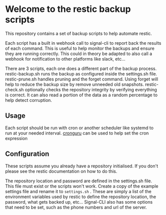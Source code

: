 # Welcome to the restic backup scripts
This repository contains a set of backup scripts to help automate restic.

Each script has a built in webhook call to signal-cli to report back the results of each command.
This is useful to help monitor the backups and ensure they are running correctly.
This could in theory be adapted to also call a webhook for notification to other platforms like slack, etc...

There are 3 scripts, each one does a different part of the backup process.
restic-backup.sh runs the backup as configured inside the settings.sh file.
restic-prune.sh handles pruning and the forget command. Using forget will help to reduce
the backup size by remove unneeded old snapshots.
restic-check.sh optionally checks the repository integrity by verifying everything is correct.
It can also read a portion of the data as a random percentage to help detect corruption.

## Usage
Each script should be run with cron or another scheduler like systemd to run at your needed interval.
[cronguru](https://crontab.guru) can be used to help set the cron expression

## Configuration
These scripts assume you already have a repository initialised.
If you don't please see the restic documentation on how to do this.

The repository location and password are defined in the settings.sh file.
This file must exist or the scripts won't work.
Create a copy of the example settings file and rename it to `settings.sh` .
These are simply a list of the environment variables used by restic to define
the repository location, the password, what gets backed up, etc...
Signal-CLI also has some options that need to be set, such as the phone numbers
and url of the server.
